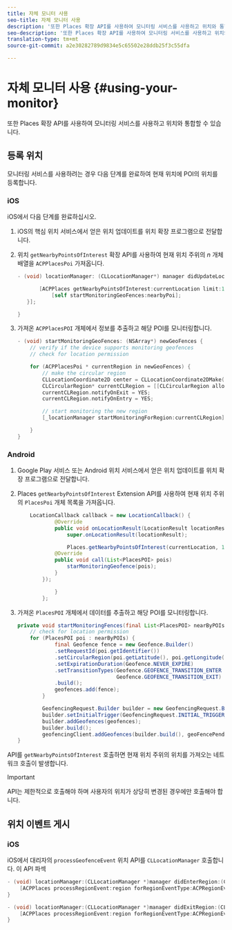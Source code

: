 ```yaml
---
title: 자체 모니터 사용
seo-title: 자체 모니터 사용
description: '또한 Places 확장 API를 사용하여 모니터링 서비스를 사용하고 위치와 통합할 수 있습니다. '
seo-description: '또한 Places 확장 API를 사용하여 모니터링 서비스를 사용하고 위치와 통합할 수 있습니다. '
translation-type: tm+mt
source-git-commit: a2e30282789d9834e5c65502e28ddb25f3c55dfa

---
```



# 자체 모니터 사용 {#using-your-monitor}

또한 Places 확장 API를 사용하여 모니터링 서비스를 사용하고 위치와 통합할 수 있습니다.

## 등록 위치

모니터링 서비스를 사용하려는 경우 다음 단계를 완료하여 현재 위치에 POI의 위치를 등록합니다.

### iOS

iOS에서 다음 단계를 완료하십시오.

1. iOS의 핵심 위치 서비스에서 얻은 위치 업데이트를 위치 확장 프로그램으로 전달합니다.

1. 위치 `getNearbyPointsOfInterest` 확장 API를 사용하여 현재 위치 주위의 *n* 개체 배열을 `ACPPlacesPoi` 가져옵니다.

   ```objective-c
   - (void) locationManager: (CLLocationManager*) manager didUpdateLocations: (NSArray<CLLocation*>*) locations {
   
          [ACPPlaces getNearbyPointsOfInterest:currentLocation limit:10 callback: ^ (NSArray<ACPPlacesPoi*>* _Nullable nearbyPoi) {
              [self startMonitoringGeoFences:nearbyPoi];
      }];
   
   }
   ```

1. 가져온 `ACPPlacesPOI` 개체에서 정보를 추출하고 해당 POI를 모니터링합니다.

   ```objective-c
   - (void) startMonitoringGeoFences: (NSArray*) newGeoFences {
       // verify if the device supports monitoring geofences
       // check for location permission
   
       for (ACPPlacesPoi * currentRegion in newGeoFences) {
           // make the circular region
           CLLocationCoordinate2D center = CLLocationCoordinate2DMake(currentRegion.latitude, currentRegion.longitude);
           CLCircularRegion* currentCLRegion = [[CLCircularRegion alloc] initWithCenter:center                                                                                                                              radius:currentRegion.radius                                                                                                                    identifier:currentRegion.identifier];
           currentCLRegion.notifyOnExit = YES;
           currentCLRegion.notifyOnEntry = YES;
   
           // start monitoring the new region
           [_locationManager startMonitoringForRegion:currentCLRegion];
   
       }
   }
   ```

### Android

1. Google Play 서비스 또는 Android 위치 서비스에서 얻은 위치 업데이트를 위치 확장 프로그램으로 전달합니다.

1. Places `getNearbyPointsOfInterest` Extension API를 사용하여 현재 위치 주위의 `PlacesPoi` 개체 목록을 가져옵니다.

   ```java
       LocationCallback callback = new LocationCallback() {
               @Override
               public void onLocationResult(LocationResult locationResult) {
                   super.onLocationResult(locationResult);
   
                   Places.getNearbyPointsOfInterest(currentLocation, 10, new            AdobeCallback<List<PlacesPOI>>() {
               @Override
               public void call(List<PlacesPOI> pois)
                   starMonitoringGeofence(pois);
               }
           });
   
               }
           };
   ```

1. 가져온 `PlacesPOI` 개체에서 데이터를 추출하고 해당 POI를 모니터링합니다.

   ```java
   private void startMonitoringFences(final List<PlacesPOI> nearByPOIs) {
       // check for location permission
       for (PlacesPOI poi : nearByPOIs) {
               final Geofence fence = new Geofence.Builder()
               .setRequestId(poi.getIdentifier())
               .setCircularRegion(poi.getLatitude(), poi.getLongitude(), poi.getRadius())
               .setExpirationDuration(Geofence.NEVER_EXPIRE)
               .setTransitionTypes(Geofence.GEOFENCE_TRANSITION_ENTER |
                                   Geofence.GEOFENCE_TRANSITION_EXIT)
               .build();
               geofences.add(fence);
           }
   
           GeofencingRequest.Builder builder = new GeofencingRequest.Builder();
           builder.setInitialTrigger(GeofencingRequest.INITIAL_TRIGGER_ENTER);
           builder.addGeofences(geofences);
           builder.build();
           geofencingClient.addGeofences(builder.build(), geoFencePendingIntent)
   }
   ```


API를 `getNearbyPointsOfInterest` 호출하면 현재 위치 주위의 위치를 가져오는 네트워크 호출이 발생합니다.

>[!IMPORTANT]
>
>API는 제한적으로 호출해야 하며 사용자의 위치가 상당히 변경된 경우에만 호출해야 합니다.

## 위치 이벤트 게시

### iOS

iOS에서 대리자의 `processGeofenceEvent` 위치 API를 `CLLocationManager` 호출합니다. 이 API 파섹

```objective-c
- (void) locationManager:(CLLocationManager *)manager didEnterRegion:(CLRegion *)region {
    [ACPPlaces processRegionEvent:region forRegionEventType:ACPRegionEventTypeEntry];
}

- (void) locationManager:(CLLocationManager *)manager didExitRegion:(CLRegion *)region {
    [ACPPlaces processRegionEvent:region forRegionEventType:ACPRegionEventTypeExit];
}
```
